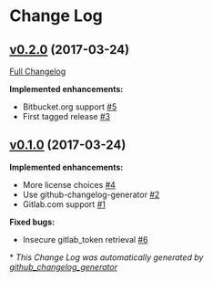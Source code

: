 # Change Log

## [v0.2.0](https://github.com/webevllc/cookiecutter-git/tree/v0.2.0) (2017-03-24)
[Full Changelog](https://github.com/webevllc/cookiecutter-git/compare/v0.1.0...v0.2.0)

**Implemented enhancements:**

- Bitbucket.org support [\#5](https://github.com/webevllc/cookiecutter-git/issues/5)
- First tagged release [\#3](https://github.com/webevllc/cookiecutter-git/issues/3)

## [v0.1.0](https://github.com/webevllc/cookiecutter-git/tree/v0.1.0) (2017-03-24)
**Implemented enhancements:**

- More license choices [\#4](https://github.com/webevllc/cookiecutter-git/issues/4)
- Use github-changelog-generator [\#2](https://github.com/webevllc/cookiecutter-git/issues/2)
- Gitlab.com support [\#1](https://github.com/webevllc/cookiecutter-git/issues/1)

**Fixed bugs:**

- Insecure gitlab\_token retrieval [\#6](https://github.com/webevllc/cookiecutter-git/issues/6)



\* *This Change Log was automatically generated by [github_changelog_generator](https://github.com/skywinder/Github-Changelog-Generator)*